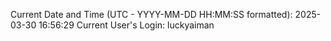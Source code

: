 Current Date and Time (UTC - YYYY-MM-DD HH:MM:SS formatted): 2025-03-30 16:56:29
Current User's Login: luckyaiman
